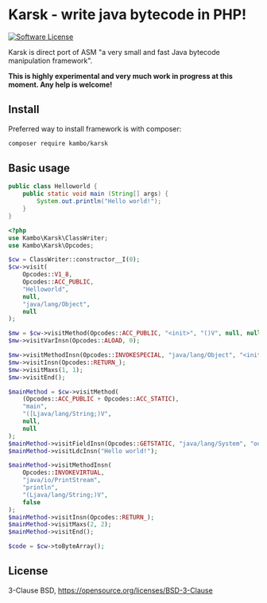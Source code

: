 # Karsk - write java bytecode in PHP!

[![Software License](https://img.shields.io/badge/license-BSD-brightgreen.svg?style=flat-square)](LICENSE)

Karsk is direct port of ASM "a very small and fast Java bytecode manipulation framework".

**This is highly experimental and very much work in progress at this moment. Any help is welcome!**

## Install

Preferred way to install framework is with composer:
```sh
composer require kambo/karsk
```

## Basic usage
```java
public class Helloworld {
    public static void main (String[] args) {
        System.out.println("Hello world!");
    }
}
```

```php
<?php
use Kambo\Karsk\ClassWriter;
use Kambo\Karsk\Opcodes;

$cw = ClassWriter::constructor__I(0);
$cw->visit(
    Opcodes::V1_8,
    Opcodes::ACC_PUBLIC,
    "Helloworld",
    null,
    "java/lang/Object",
    null
);

$mw = $cw->visitMethod(Opcodes::ACC_PUBLIC, "<init>", "()V", null, null);
$mw->visitVarInsn(Opcodes::ALOAD, 0);

$mw->visitMethodInsn(Opcodes::INVOKESPECIAL, "java/lang/Object", "<init>", "()V", false);
$mw->visitInsn(Opcodes::RETURN_);
$mw->visitMaxs(1, 1);
$mw->visitEnd();

$mainMethod = $cw->visitMethod(
    (Opcodes::ACC_PUBLIC + Opcodes::ACC_STATIC),
    "main",
    "([Ljava/lang/String;)V",
    null,
    null
);
$mainMethod->visitFieldInsn(Opcodes::GETSTATIC, "java/lang/System", "out", "Ljava/io/PrintStream;");
$mainMethod->visitLdcInsn("Hello world!");

$mainMethod->visitMethodInsn(
    Opcodes::INVOKEVIRTUAL,
    "java/io/PrintStream",
    "println",
    "(Ljava/lang/String;)V",
    false
);
$mainMethod->visitInsn(Opcodes::RETURN_);
$mainMethod->visitMaxs(2, 2);
$mainMethod->visitEnd();

$code = $cw->toByteArray();
```

## License
3-Clause BSD, https://opensource.org/licenses/BSD-3-Clause
